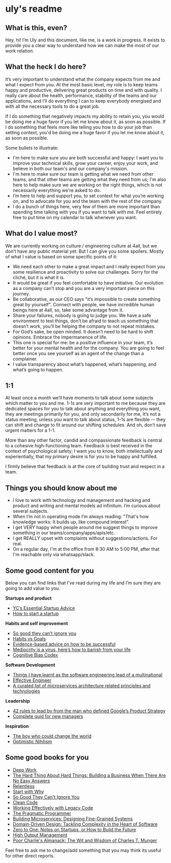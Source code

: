 # uly's readme

## What is this, even?

Hey, hi! I’m Uly and this document, like me, is a work in progress. It exists to provide you a clear way to understand how we can make the most of our work relation. 

## What the heck I do here?

It’s very important to understand what the company expects from me and what I expect from you. At the most basic level, my role is to keep teams happy and productive, delivering great products on time and with quality. I really care about the health, performance, stability of the teams and our applications, and I’ll do everything I can to keep everybody energised and with all the necessary tools to do a great job.

If I do something that negatively impacts my ability to retain you, you would be doing me a huge favor if you let me know about it, as soon as possible. If I do something that feels more like telling you how to do your job than setting context, you'd be doing me a huge favor if you let me know about it, as soon as possible.

Some bullets to illustrate:

* I'm here to make sure you are both successful and happy: I want you to improve your technical skills, grow your career, enjoy your work, and believe in both our team's and our company's mission.
* I'm here to make sure our team is getting what we need from other teams, and that other teams are getting what they need from us; I'm also here to help make sure we are working on the right things, which is not necessarily everything we're asked to do.
* I’m here to help and support you, to set context for what you’re working on, and to advocate for you and the team with the rest of the company.
* I do a bunch of things here, very few of them are more important than spending time talking with you if you want to talk with me. Feel entirely free to put time on my calendar to talk whenever you want. 

## What do I value most?

We are currently working on culture / engineering culture at 4all, but we don’t have any public material yet. But I can give you some spoilers. Mostly of what I value is based on some specific points of it:

* We need each other to make a great impact and I really expect from you some resilience and proactivity to solve our challenges. Sorry for the cliché, but it is what it is.
* It would be great if you feel comfortable to have initiative. Our evolution as a company can’t stop and you are a very important piece on this journey.
* Be collaborative, as our CEO says "it’s impossible to create something great by yourself". Connect with people, we have incredible human beings here at 4all, so, take some advantage from it.
* Share your failures, nobody is going to judge you. We have a safe environment to test things, don’t be afraid to teach us something that doesn’t work, you’ll be helping the company to not repeat mistakes.
* For God’s sake, be open minded. It doesn’t need to be hard to shift opinions. Embrace the impermanence of life.
* This one is special for me: be a positive influence in your team, it’s better for your mental health and for the company. You are going to feel better once you see yourself as an agent of the change than a complainer.
* I value transparency about what’s happened, what’s happening, and what’s going to happen.

## 1:1

At least once a month we’ll have moments to talk about some subjects which matter to you and me. 1-1s are very important to me because they are dedicated spaces for you to talk about anything and everything you want, they are meetings primarily for you, and only secondarily for me, It’s not a status meeting, unless you want to talk about status, 1-1s are flexible -- they can shift and change to fit around our shifting schedules. And oh, don’t save urgent matters for a 1-1. 

More than any other factor, candid and compassionate feedback is central to a cohesive high-functioning team. Feedback is best received in the context of psychological safety; I want you to know, both intellectually and experientially, that my primary desire is for you to be happy and fulfilled. 

I firmly believe that feedback is at the core of building trust and respect in a team.

## Things you should know about me

* I love to work with technology and management and hacking and product and writing and mental models ad infinitum. I’m curious about several subjects. 
* When I’m not in operating mode I’m always reading: "That's how knowledge works: It builds up, like compound interest”.
* I get VERY happy when people around me suggest things to improve something in our teams/company/apps/apis/etc.
* I get REALLY upset with complaints without suggestions/actions. For real.
* On a regular day, I'm at the office from 8:30 AM to 5:00 PM, after that I'm reachable only via whatsapp/slack.

## Some good content for you

Below you can find links that I’ve read during my life and I’m sure they are going to add value to you.

**Startups and product**

* [YC’s Essential Startup Advice](https://blog.ycombinator.com/ycs-essential-startup-advice/)
* [How to start a startup](http://paulgraham.com/start.html)

**Habits and self improvement**
* [So good they can’t ignore you](https://commoncog.com/blog/so-good-they-cant-ignore-you/)
* [Habits vs Goals](https://fs.blog/2017/06/habits-vs-goals/)
* [Evidence-based advice on how to be successful](https://80000hours.org/career-guide/how-to-be-successful/#top)
* [Mediocrity is a virus, here’s how to banish from your life](https://medium.com/the-mission/mediocrity-is-a-virus-heres-how-to-banish-it-from-your-life-257638ecf8f6#.im42uiio9)
* [Cognitive Bias Codex](https://cdn-images-1.medium.com/max/2000/1*Ckbqtl3uFuftfjYlE6KuTA.jpeg)

**Software Development**
* [Things I have learnt as the software engineering lead of a multinational](https://minnenratta.wordpress.com/2017/01/25/things-i-have-learnt-as-the-software-engineering-lead-of-a-multinational/)
* [Effective Engineer](https://gist.github.com/rondy/af1dee1d28c02e9a225ae55da2674a6f)
* [A curated list of microservices architecture related principles and technologies](https://github.com/mfornos/awesome-microservices)

**Leadership**
* [42 rules to lead by from the man who defined Google’s Product Strategy](http://firstround.com/review/42-Rules-to-Lead-by-from-the-Man-Who-Defined-Googles-Product-Strategy/)
* [Complete guid for new managers](https://www.officevibe.com/complete-guide-new-manager)

**Inspiration** 
- [The boy who could change the world](https://monoskop.org/media/text/swartz/)
- [Optimistic Nihilism](https://www.youtube.com/watch?v=MBRqu0YOH14&t=192s)

## Some good books for you

- [Deep Work](https://www.goodreads.com/book/show/25744928-deep-work)
- [The Hard Thing About Hard Things: Building a Business When There Are No Easy Answers](https://www.goodreads.com/book/show/18176747-the-hard-thing-about-hard-things?ac=1&from_search=true)
- [Relentless](https://www.goodreads.com/book/show/17354208-relentless?ac=1&from_search=true)
- [Start with Why](https://www.goodreads.com/book/show/7108725-start-with-why?ac=1&from_search=true)
- [So Good They Can't Ignore You](https://commoncog.com/blog/so-good-they-cant-ignore-you/)
- [Clean Code](https://www.goodreads.com/book/show/3735293-clean-code?ac=1&from_search=true)
- [Working Effectively with Legacy Code](https://www.goodreads.com/book/show/44919.Working_Effectively_with_Legacy_Code?ac=1&from_search=true)
- [The Pragmatic Programmer](https://www.goodreads.com/book/show/4099.The_Pragmatic_Programmer?ac=1&from_search=true)
- [Building Microservices: Designing Fine-Grained Systems](https://www.goodreads.com/book/show/22512931-building-microservices?from_search=true)
- [Domain-Driven Design: Tackling Complexity in the Heart of Software](https://www.goodreads.com/book/show/179133.Domain_Driven_Design?ac=1&from_search=true)
- [Zero to One: Notes on Startups, or How to Build the Future](https://www.goodreads.com/book/show/18050143-zero-to-one?ac=1&from_search=true)
- [High Output Management](https://www.goodreads.com/book/show/324750.High_Output_Management)
- [Poor Charlie's Almanack: The Wit and Wisdom of Charles T. Munger](https://www.goodreads.com/book/show/944652.Poor_Charlie_s_Almanack?ac=1&from_search=true)

Feel free to ask me to change/add something that you may think its useful for other direct reports.










